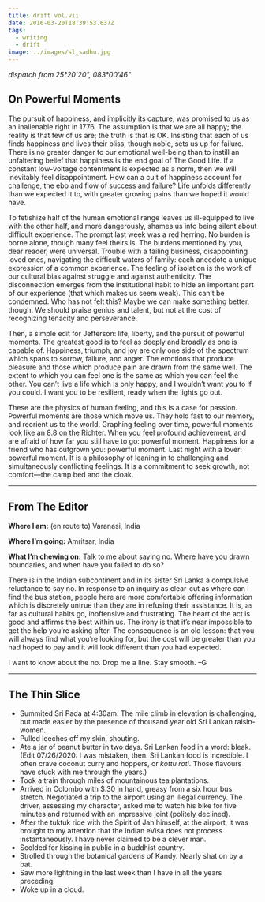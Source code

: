 ```yaml
---
title: drift vol.vii
date: 2016-03-20T18:39:53.637Z
tags:
  - writing
  - drift
image: ../images/sl_sadhu.jpg
---
```


_dispatch from 25°20'20", 083°00'46"_

## On Powerful Moments

The pursuit of happiness, and implicitly its capture, was promised to us as an inalienable right in 1776. The assumption is that we are all happy; the reality is that few of us are; the truth is that is OK. Insisting that each of us finds happiness and lives their bliss, though noble, sets us up for failure. There is no greater danger to our emotional well-being than to instill an unfaltering belief that happiness is the end goal of The Good Life. If a constant low-voltage contentment is expected as a norm, then we will inevitably feel disappointment. How can a cult of happiness account for challenge, the ebb and flow of success and failure? Life unfolds differently than we expected it to, with greater growing pains than we hoped it would have.

To fetishize half of the human emotional range leaves us ill-equipped to live with the other half, and more dangerously, shames us into being silent about difficult experience. The prompt last week was a red herring. No burden is borne alone, though many feel theirs is. The burdens mentioned by you, dear reader, were universal. Trouble with a failing business, disappointing loved ones, navigating the difficult waters of family: each anecdote a unique expression of a common experience. The feeling of isolation is the work of our cultural bias against struggle and against authenticity. The disconnection emerges from the institutional habit to hide an important part of our experience (that which makes us seem weak). This can’t be condemned. Who has not felt this? Maybe we can make something better, though. We should praise genius and talent, but not at the cost of recognizing tenacity and perseverance.

Then, a simple edit for Jefferson: life, liberty, and the pursuit of powerful moments. The greatest good is to feel as deeply and broadly as one is capable of. Happiness, triumph, and joy are only one side of the spectrum which spans to sorrow, failure, and anger. The emotions that produce pleasure and those which produce pain are drawn from the same well. The extent to which you can feel one is the same as which you can feel the other. You can’t live a life which is only happy, and I wouldn’t want you to if you could. I want you to be resilient, ready when the lights go out.

These are the physics of human feeling, and this is a case for passion. Powerful moments are those which move us. They hold fast to our memory, and reorient us to the world. Graphing feeling over time, powerful moments look like an 8.8 on the Richter. When you feel profound achievement, and are afraid of how far you still have to go: powerful moment. Happiness for a friend who has outgrown you: powerful moment. Last night with a lover: powerful moment. It is a philosophy of leaning in to challenging and simultaneously conflicting feelings. It is a commitment to seek growth, not comfort—the camp bed and the cloak.

---

## From The Editor

**Where I am:** (en route to) Varanasi, India

**Where I’m going:** Amritsar, India

**What I’m chewing on:** Talk to me about saying no. Where have you drawn boundaries, and when have you failed to do so?

There is in the Indian subcontinent and in its sister Sri Lanka a compulsive reluctance to say no. In response to an inquiry as clear-cut as where can I find the bus station, people here are more comfortable offering information which is discretely untrue than they are in refusing their assistance. It is, as far as cultural habits go, inoffensive and frustrating. The heart of the act is good and affirms the best within us. The irony is that it’s near impossible to get the help you’re asking after. The consequence is an old lesson: that you will always find what you’re looking for, but the cost will be greater than you had hoped to pay and it will look different than you had expected.

I want to know about the no. Drop me a line. Stay smooth. –G

---

## The Thin Slice

- Summited Sri Pada at 4:30am. The mile climb in elevation is challenging, but made easier by the presence of thousand year old Sri Lankan raisin-women.
- Pulled leeches off my skin, shouting.
- Ate a jar of peanut butter in two days. Sri Lankan food in a word: bleak. (Edit 07/26/2020: I was mistaken, then. Sri Lankan food is incredible. I often crave coconut curry and hoppers, or _kottu roti_. Those flavours have stuck with me through the years.)
- Took a train through miles of mountainous tea plantations.
- Arrived in Colombo with \$.30 in hand, greasy from a six hour bus stretch. Negotiated a trip to the airport using an illegal currency. The driver, assessing my character, asked me to watch his bike for five minutes and returned with an impressive joint (politely declined).
- After the tuktuk ride with the Spirit of Jah himself, at the airport, it was brought to my attention that the Indian eVisa does not process instantaneously. I have never claimed to be a clever man.
- Scolded for kissing in public in a buddhist country.
- Strolled through the botanical gardens of Kandy. Nearly shat on by a bat.
- Saw more lightning in the last week than I have in all the years preceding.
- Woke up in a cloud.
